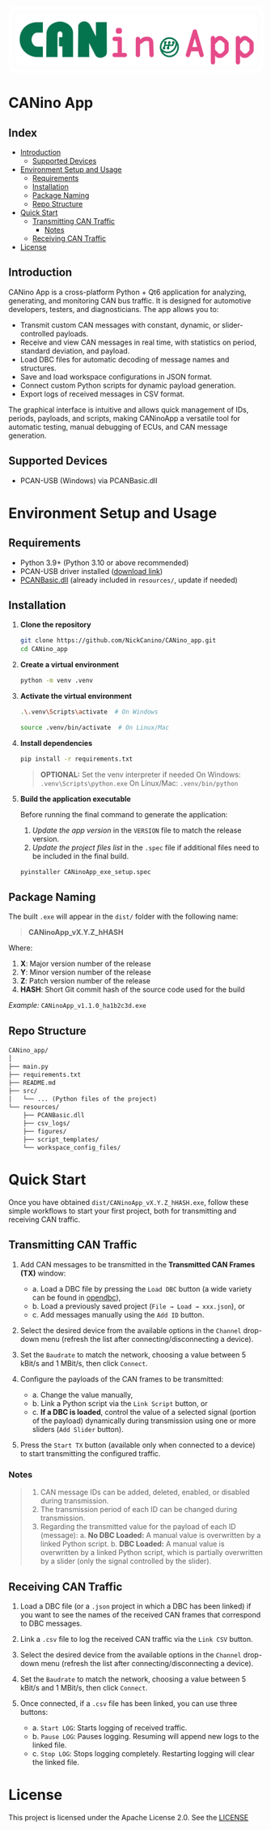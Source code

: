 ![](resources/figures/CANinoApp_banner_background.png)

# CANino App

## Index

- [Introduction](#introduction)
  - [Supported Devices](#supported-devices)
- [Environment Setup and Usage](#environment-setup-and-usage)
  - [Requirements](#requirements)
  - [Installation](#installation)
  - [Package Naming](#package-naming)
  - [Repo Structure](#repo-structure)
- [Quick Start](#quick-start)
  - [Transmitting CAN Traffic](#transmitting-can-traffic)
    - [Notes](#notes)
  - [Receiving CAN Traffic](#receiving-can-traffic)
- [License](#license)

## Introduction

CANino App is a cross-platform Python + Qt6 application for analyzing, generating, and monitoring CAN bus traffic. It is designed for automotive developers, testers, and diagnosticians. The app allows you to:

- Transmit custom CAN messages with constant, dynamic, or slider-controlled payloads.
- Receive and view CAN messages in real time, with statistics on period, standard deviation, and payload.
- Load DBC files for automatic decoding of message names and structures.
- Save and load workspace configurations in JSON format.
- Connect custom Python scripts for dynamic payload generation.
- Export logs of received messages in CSV format.

The graphical interface is intuitive and allows quick management of IDs, periods, payloads, and scripts, making CANinoApp a versatile tool for automatic testing, manual debugging of ECUs, and CAN message generation.

## Supported Devices

- PCAN-USB (Windows) via PCANBasic.dll

# Environment Setup and Usage

## Requirements

- Python 3.9+ (Python 3.10 or above recommended)
- PCAN-USB driver installed ([download link](https://www.peak-system.com/PCAN-USB.199.0.html?L=1))
- [PCANBasic.dll](tools/PCANBasic.dll) (already included in `resources/`, update if needed)

## Installation

1. **Clone the repository**

   ```sh
   git clone https://github.com/NickCanino/CANino_app.git
   cd CANino_app
   ```
2. **Create a virtual environment**

   ```sh
   python -m venv .venv
   ```
3. **Activate the virtual environment**

   ```sh
   .\.venv\Scripts\activate  # On Windows
   ```

   ```sh
   source .venv/bin/activate  # On Linux/Mac
   ```
4. **Install dependencies**

   ```sh
   pip install -r requirements.txt
   ```

   > **OPTIONAL:** Set the venv interpreter if needed
   > On Windows: `.venv\Scripts\python.exe`
   > On Linux/Mac: `.venv/bin/python`
   >
5. **Build the application executable**

   Before running the final command to generate the application:

   1. *Update the app version* in the `VERSION` file to match the release version.
   2. *Update the project files list* in the `.spec` file if additional files need to be included in the final build.

   ```sh
   pyinstaller CANinoApp_exe_setup.spec
   ```

## Package Naming

The built `.exe` will appear in the `dist/` folder with the following name:

> **CANinoApp_vX.Y.Z_hHASH**

Where:

1. **X**: Major version number of the release
2. **Y**: Minor version number of the release
3. **Z**: Patch version number of the release
4. **HASH**: Short Git commit hash of the source code used for the build

*Example:*  `CANinoApp_v1.1.0_ha1b2c3d.exe`

## Repo Structure

```
CANino_app/
│
├── main.py
├── requirements.txt
├── README.md
├── src/
│   └── ... (Python files of the project)
└── resources/
    ├── PCANBasic.dll
    ├── csv_logs/
    ├── figures/
    ├── script_templates/
    └── workspace_config_files/
```

# Quick Start

Once you have obtained `dist/CANinoApp_vX.Y.Z_hHASH.exe`, follow these simple workflows to start your first project, both for transmitting and receiving CAN traffic.

## Transmitting CAN Traffic

1. Add CAN messages to be transmitted in the **Transmitted CAN Frames (TX)** window:

   - a. Load a DBC file by pressing the `Load DBC` button (a wide variety can be found in [opendbc](https://github.com/commaai/opendbc)),
   - b. Load a previously saved project (`File → Load → xxx.json`), or
   - c. Add messages manually using the `Add ID` button.
2. Select the desired device from the available options in the `Channel` drop-down menu (refresh the list after connecting/disconnecting a device).
3. Set the `Baudrate` to match the network, choosing a value between 5 kBit/s and 1 MBit/s, then click `Connect`.
4. Configure the payloads of the CAN frames to be transmitted:

   - a. Change the value manually,
   - b. Link a Python script via the `Link Script` button, or
   - c. **If a DBC is loaded**, control the value of a selected signal (portion of the payload) dynamically during transmission using one or more sliders (`Add Slider` button).
5. Press the `Start TX` button (available only when connected to a device) to start transmitting the configured traffic.

### Notes

> 1. CAN message IDs can be added, deleted, enabled, or disabled during transmission.
> 2. The transmission period of each ID can be changed during transmission.
> 3. Regarding the transmitted value for the payload of each ID (message):
>    a. **No DBC Loaded:** A manual value is overwritten by a linked Python script.
>    b. **DBC Loaded:** A manual value is overwritten by a linked Python script, which is partially overwritten by a slider (only the signal controlled by the slider).

## Receiving CAN Traffic

1. Load a DBC file (or a `.json` project in which a DBC has been linked) if you want to see the names of the received CAN frames that correspond to DBC messages.
2. Link a `.csv` file to log the received CAN traffic via the `Link CSV` button.
3. Select the desired device from the available options in the `Channel` drop-down menu (refresh the list after connecting/disconnecting a device).
4. Set the `Baudrate` to match the network, choosing a value between 5 kBit/s and 1 MBit/s, then click `Connect`.
5. Once connected, if a `.csv` file has been linked, you can use three buttons:

   - a. `Start LOG`: Starts logging of received traffic.
   - b. `Pause LOG`: Pauses logging. Resuming will append new logs to the linked file.
   - c. `Stop LOG`: Stops logging completely. Restarting logging will clear the linked file.

# License

This project is licensed under the Apache License 2.0. See the [LICENSE](LICENSE)
